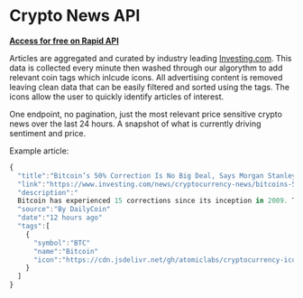 # Crypto News API

**[Access for free on Rapid API](https://rapidapi.com/adamskoullos@gmail.com/api/crypto-pulse/)**

Articles are aggregated and curated by industry leading [Investing.com](https://www.investing.com/news/cryptocurrency-news). This data is collected every minute then washed through our algorythm to add relevant coin tags which inlcude icons. All advertising content is removed leaving clean data that can be easily filtered and sorted using the tags. The icons allow the user to quickly identify articles of interest.

One endpoint, no pagination, just the most relevant price sensitive crypto news over the last 24 hours. A snapshot of what is currently driving sentiment and price.

Example article:

```js
{
  "title":"Bitcoin’s 50% Correction Is No Big Deal, Says Morgan Stanley"
  "link":"https://www.investing.com/news/cryptocurrency-news/bitcoins-50-correction-is-no-big-deal-says-morgan-stanley-2754528"
  "description":"
  Bitcoin has experienced 15 corrections since its inception in 2009. The asset’s current decline all the way down from its all time high of $69K is within its..."
  "source":"By DailyCoin"
  "date":"12 hours ago"
  "tags":[
    {
      "symbol":"BTC"
      "name":"Bitcoin"
      "icon":"https://cdn.jsdelivr.net/gh/atomiclabs/cryptocurrency-icons@bea1a9722a8c63169dcc06e86182bf2c55a76bbc/svg/color/btc.svg"
    }
  ]
}
```

